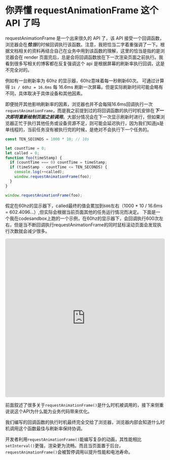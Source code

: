 # 你弄懂 requestAnimationFrame 这个 API 了吗

requestAnimationFrame 是一个出来很久的 API 了，该 API 接受一个回调函数，浏览器会在***恰当***的时候回调执行该函数。注意，我把恰当二字着重强调了一下。根据文档相关的资料再结合自己在业务中用到该函数的理解，这里的恰当是指的是浏览器会在 render 页面完后，总是会将回调函数放在下一次渲染页面之前执行。我看到很多写相关的博客都在反复强调这个 api 是根据屏幕的刷新率执行回调，这是不完全对的。

例如有一台刷新率为 60hz 的显示器，60hz意味着每一秒刷新60次。 可通过计算得 `1s / 60hz = 16.6ms` 每 16.6ms 刷新一次屏幕。但是实际刷新时间可能会略有不同，具体取决于具体设备和其他因素。

即便抛开其他影响刷新率的因素，浏览器也并不会每隔16.6ms回调执行一次`requestAnimationFrame`，而是我之前提到过的将回调函数的执行时机安排在***下一次即将重新绘制页面之前调用***。大部分情况会在下一次显示刷新时进行，但如果浏览器正忙于执行其他任务或设备资源不足，则可能会延迟执行，因为我们知道js是单线程的，当前任务没有被执行完的时候，是绝对不会执行下一个任务的。

```js
const TEN_SECONDS = 1000 * 10; // 10s

let countTime = 0;
let called = 0;
function foo(timeStamp) {
  if (countTime === 0) countTime = timeStamp;
  if (timeStamp - countTime <= TEN_SECONDS) {
    console.log(++called);
    window.requestAnimationFrame(foo);
  }
}

window.requestAnimationFrame(foo);
```

假定在60hz的显示器下，called最终的值会累加到`600`左右（1000 * 10 / 16.6ms = 602.4096...）,但实际会根据当前页面其他的任务运行情况而决定。
下面是一个我在codesandbox上跑的一个示例，在60hz的显示器下，会回调执行600次左右，但是当不断回调执行requestAnimationFrame的同时鼠标滚动页面会发现执行次数就会减少很多。

<iframe src="https://codesandbox.io/embed/intelligent-rubin-u68y5x?autoresize=1&fontsize=14&theme=dark&view=preview"
     style="width:100%; height:500px; border:0; border-radius: 4px; overflow:hidden;"
     title="intelligent-rubin-u68y5x"
     allow="accelerometer; ambient-light-sensor; camera; encrypted-media; geolocation; gyroscope; hid; microphone; midi; payment; usb; vr; xr-spatial-tracking"
     sandbox="allow-forms allow-modals allow-popups allow-presentation allow-same-origin allow-scripts"
></iframe>


前面叙述了很多关于`requestAnimationFrame()`是什么时机被调用的，接下来侧重说说这个API为什么能为业务代码带来优化。

我们编写的回调函数的执行时机最终完全交给了浏览器，浏览器内部会知道什么时机调用这个函数最佳与刷新率保持协调。

开发者利用`requestAnimationFrame()`能编写复杂的动画，其性能相比`setInterval()`更强，渲染更为流畅。而且当页面置于后台，`requestAnimationFrame()`会被暂停调用以提升性能和电池寿命。